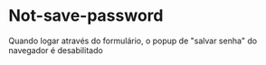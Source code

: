# Not-save-password
Quando logar através do formulário, o popup de "salvar senha" do navegador é desabilitado
